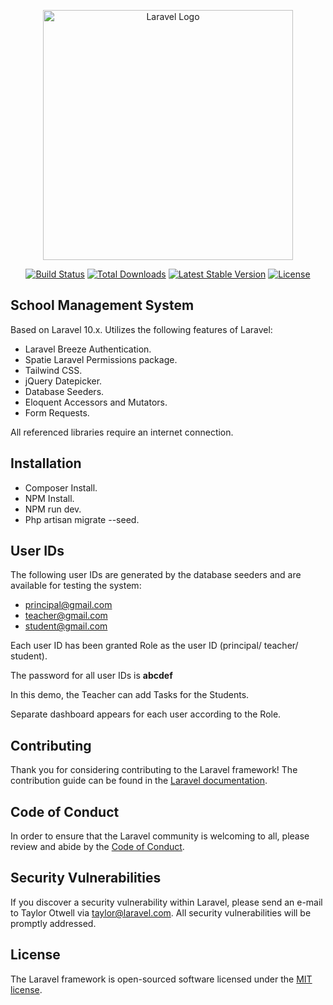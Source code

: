 <p align="center"><a href="https://laravel.com" target="_blank"><img src="https://raw.githubusercontent.com/laravel/art/master/logo-lockup/5%20SVG/2%20CMYK/1%20Full%20Color/laravel-logolockup-cmyk-red.svg" width="400" alt="Laravel Logo"></a></p>

<p align="center">
<a href="https://github.com/laravel/framework/actions"><img src="https://github.com/laravel/framework/workflows/tests/badge.svg" alt="Build Status"></a>
<a href="https://packagist.org/packages/laravel/framework"><img src="https://img.shields.io/packagist/dt/laravel/framework" alt="Total Downloads"></a>
<a href="https://packagist.org/packages/laravel/framework"><img src="https://img.shields.io/packagist/v/laravel/framework" alt="Latest Stable Version"></a>
<a href="https://packagist.org/packages/laravel/framework"><img src="https://img.shields.io/packagist/l/laravel/framework" alt="License"></a>
</p>

## School Management System

Based on Laravel 10.x. Utilizes the following features of Laravel:

- Laravel Breeze Authentication.
- Spatie Laravel Permissions package.
- Tailwind CSS.
- jQuery Datepicker.
- Database Seeders.
- Eloquent Accessors and Mutators.
- Form Requests.

All referenced libraries require an internet connection.

## Installation

- Composer Install.
- NPM Install.
- NPM run dev.
- Php artisan migrate --seed.

## User IDs

The following user IDs are generated by the database seeders and are available for testing the system:

- principal@gmail.com
- teacher@gmail.com
- student@gmail.com

Each user ID has been granted Role as the user ID (principal/ teacher/ student).

The password for all user IDs is **abcdef**

In this demo, the Teacher can add Tasks for the Students.

Separate dashboard appears for each user according to the Role.

## Contributing

Thank you for considering contributing to the Laravel framework! The contribution guide can be found in the [Laravel documentation](https://laravel.com/docs/contributions).

## Code of Conduct

In order to ensure that the Laravel community is welcoming to all, please review and abide by the [Code of Conduct](https://laravel.com/docs/contributions#code-of-conduct).

## Security Vulnerabilities

If you discover a security vulnerability within Laravel, please send an e-mail to Taylor Otwell via [taylor@laravel.com](mailto:taylor@laravel.com). All security vulnerabilities will be promptly addressed.

## License

The Laravel framework is open-sourced software licensed under the [MIT license](https://opensource.org/licenses/MIT).

